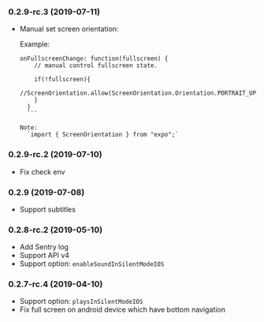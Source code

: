 ### 0.2.9-rc.3 (2019-07-11)
- Manual set screen orientation:

    Example:

    ```
    onFullscreenChange: function(fullscreen) {
        // manual control fullscreen state.

        if(!fullscreen){
          //ScreenOrientation.allow(ScreenOrientation.Orientation.PORTRAIT_UP);
        }
      }
      ```
      
    Note:
      `import { ScreenOrientation } from "expo";`

### 0.2.9-rc.2 (2019-07-10)
- Fix check env

### 0.2.9 (2019-07-08)
- Support subtitles

### 0.2.8-rc.2 (2019-05-10)
- Add Sentry log
- Support API v4
- Support option: `enableSoundInSilentModeIOS`

### 0.2.7-rc.4 (2019-04-10)
- Support option: `playsInSilentModeIOS`
- Fix full screen on android device which have bottom navigation
